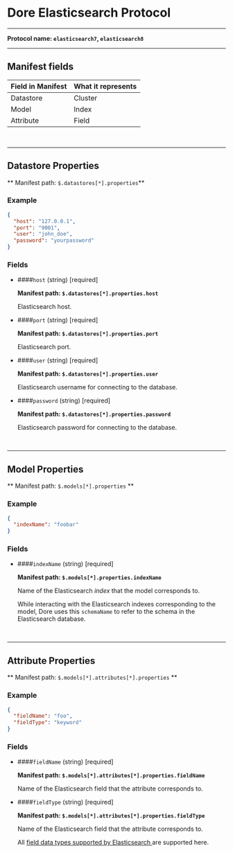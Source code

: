 # Dore Elasticsearch Protocol

<hr>

**Protocol name: `elasticsearch7`, `elasticsearch8`**

<hr>

## Manifest fields

| Field in Manifest | What it represents |
|-------------------|--------------------|
| Datastore         | Cluster            |
| Model             | Index              |
| Attribute         | Field              |

<br>
<hr>

## Datastore Properties

** Manifest path: `$.datastores[*].properties`**

### Example

```json title="Elasticsearch Datastore properties example" linenums="1"
{
  "host": "127.0.0.1",
  "port": "9001",
  "user": "john_doe",
  "password": "yourpassword"
}
```

### Fields

* ####`host` (string) [required]

    **Manifest path: `$.datastores[*].properties.host`**

    Elasticsearch host.

* ####`port` (string) [required]

    **Manifest path: `$.datastores[*].properties.port`**

    Elasticsearch port.

* ####`user` (string) [required]

    **Manifest path: `$.datastores[*].properties.user`**

    Elasticsearch username for connecting to the database.

* ####`password` (string) [required]

    **Manifest path: `$.datastores[*].properties.password`**

    Elasticsearch password for connecting to the database.
  
<br>
<hr>

## Model Properties

** Manifest path: `$.models[*].properties` **

### Example

```json title="Elasticsearch Model properties example" linenums="1"
{
  "indexName": "foobar"
}
```


### Fields

* ####`indexName` (string) [required]

    **Manifest path: `$.models[*].properties.indexName`**

    Name of the Elasticsearch *index* that the model corresponds to.

    While interacting with the Elasticsearch indexes corresponding to the model, Dore uses this `schemaName`
    to refer to the schema in the Elasticsearch database.
  
<br>
<hr>
  
## Attribute Properties

** Manifest path: `$.models[*].attributes[*].properties` **

### Example

```json title="Elasticsearch Attribute properties example" linenums="1"
{
  "fieldName": "foo",
  "fieldType": "keyword"
}
```

### Fields
 
* ####`fieldName` (string) [required]

    **Manifest path: `$.models[*].attributes[*].properties.fieldName`**

    Name of the Elasticsearch field that the attribute corresponds to.

* ####`fieldType` (string) [required]

    **Manifest path: `$.models[*].attributes[*].properties.fieldType`**

    Name of the Elasticsearch field that the attribute corresponds to.

    All 
    <a target="_blank" href="https://www.elastic.co/guide/en/elasticsearch/reference/current/mapping-types.html">
    field data types supported by Elasticsearch
    </a> 
    are supported here.